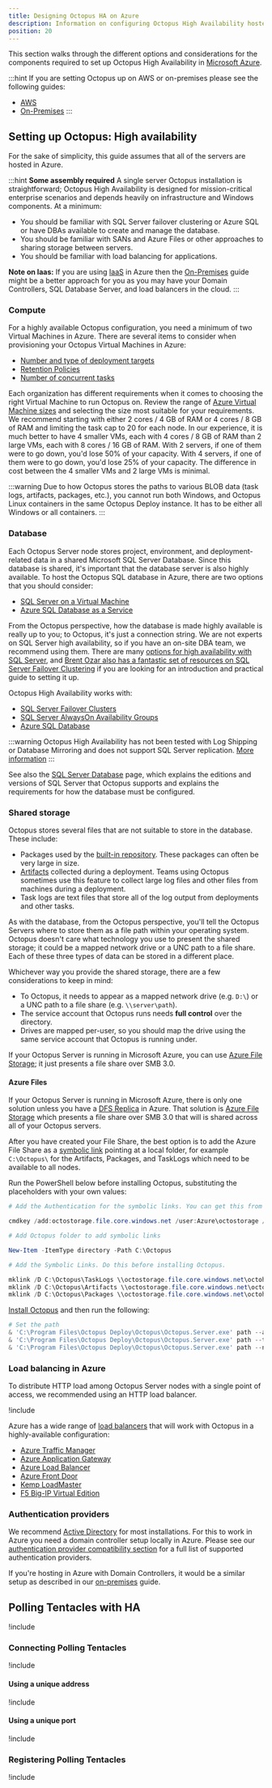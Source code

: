 ```yaml
---
title: Designing Octopus HA on Azure
description: Information on configuring Octopus High Availability hosted in Microsoft Azure.
position: 20
---
```


This section walks through the different options and considerations for the components required to set up Octopus High Availability in [Microsoft Azure](https://azure.microsoft.com/en-us/).

:::hint
If you are setting Octopus up on AWS or on-premises please see the following guides:

- [AWS](/docs/administration/high-availability/design/octopus-for-high-availability-on-aws.md)
- [On-Premises](/docs/administration/high-availability/design/octopus-for-high-availability-on-premises.md)
:::

## Setting up Octopus: High availability

For the sake of simplicity, this guide assumes that all of the servers are hosted in Azure.

:::hint
**Some assembly required**
A single server Octopus installation is straightforward; Octopus High Availability is designed for mission-critical enterprise scenarios and depends heavily on infrastructure and Windows components. At a minimum:

- You should be familiar with SQL Server failover clustering or Azure SQL or have DBAs available to create and manage the database.
- You should be familiar with SANs and Azure Files or other approaches to sharing storage between servers.
- You should be familiar with load balancing for applications.

**Note on Iaas:**
If you are using [IaaS](https://en.wikipedia.org/wiki/Infrastructure_as_a_service) in Azure then the [On-Premises](/docs/administration/high-availability/design/octopus-for-high-availability-on-premises.md) guide might be a better approach for you as you may have your Domain Controllers, SQL Database Server, and load balancers in the cloud.
:::

### Compute

For a highly available Octopus configuration, you need a minimum of two Virtual Machines in Azure. There are several items to consider when provisioning your Octopus Virtual Machines in Azure:

- [Number and type of deployment targets](/docs/infrastructure/deployment-targets/index.md)
- [Retention Policies](/docs/administration/retention-policies/index.md)
- [Number of concurrent tasks](/docs/support/increase-the-octopus-server-task-cap.md)

Each organization has different requirements when it comes to choosing the right Virtual Machine to run Octopus on. Review the range of [Azure Virtual Machine sizes](https://docs.microsoft.com/en-us/azure/virtual-machines/sizes-general) and selecting the size most suitable for your requirements.  We recommend starting with either 2 cores / 4 GB of RAM or 4 cores / 8 GB of RAM and limiting the task cap to 20 for each node.  In our experience, it is much better to have 4 smaller VMs, each with 4 cores / 8 GB of RAM than 2 large VMs, each with 8 cores / 16 GB of RAM.  With 2 servers, if one of them were to go down, you'd lose 50% of your capacity.  With 4 servers, if one of them were to go down, you'd lose 25% of your capacity.  The difference in cost between the 4 smaller VMs and 2 large VMs is minimal.

:::warning
Due to how Octopus stores the paths to various BLOB data (task logs, artifacts, packages, etc.), you cannot run both Windows, and Octopus Linux containers in the same Octopus Deploy instance.  It has to be either all Windows or all containers.
:::

### Database

Each Octopus Server node stores project, environment, and deployment-related data in a shared Microsoft SQL Server Database. Since this database is shared, it's important that the database server is also highly available. To host the Octopus SQL database in Azure, there are two options that you should consider:

- [SQL Server on a Virtual Machine](https://docs.microsoft.com/en-us/azure/virtual-machines/windows/sql/virtual-machines-windows-sql-server-iaas-overview/)
- [Azure SQL Database as a Service](https://docs.microsoft.com/en-us/azure/sql-database/sql-database-technical-overview/)

From the Octopus perspective, how the database is made highly available is really up to you; to Octopus, it's just a connection string. We are not experts on SQL Server high availability, so if you have an on-site DBA team, we recommend using them. There are many [options for high availability with SQL Server](https://msdn.microsoft.com/en-us/library/ms190202.aspx), and [Brent Ozar also has a fantastic set of resources on SQL Server Failover Clustering](http://www.brentozar.com/sql/sql-server-failover-cluster/) if you are looking for an introduction and practical guide to setting it up.

Octopus High Availability works with:

- [SQL Server Failover Clusters](https://docs.microsoft.com/en-us/sql/sql-server/failover-clusters/high-availability-solutions-sql-server)
- [SQL Server AlwaysOn Availability Groups](https://docs.microsoft.com/en-us/sql/database-engine/availability-groups/windows/overview-of-always-on-availability-groups-sql-server)
- [Azure SQL Database](https://azure.microsoft.com/services/sql-database/)

:::warning
Octopus High Availability has not been tested with Log Shipping or Database Mirroring and does not support SQL Server replication. [More information](/docs/administration/data/octopus-database/index.md)
:::

See also the [SQL Server Database](/docs/installation/sql-server-database.md) page, which explains the editions and versions of SQL Server that Octopus supports and explains the requirements for how the database must be configured.

### Shared storage

Octopus stores several files that are not suitable to store in the database. These include:

- Packages used by the [built-in repository](/docs/packaging-applications/package-repositories/built-in-repository/index.md). These packages can often be very large in size.
- [Artifacts](docs/projects/deployment-process/artifacts.md) collected during a deployment. Teams using Octopus sometimes use this feature to collect large log files and other files from machines during a deployment.
- Task logs are text files that store all of the log output from deployments and other tasks.

As with the database, from the Octopus perspective, you'll tell the Octopus Servers where to store them as a file path within your operating system. Octopus doesn't care what technology you use to present the shared storage; it could be a mapped network drive or a UNC path to a file share. Each of these three types of data can be stored in a different place.

Whichever way you provide the shared storage, there are a few considerations to keep in mind:

- To Octopus, it needs to appear as a mapped network drive (e.g. `D:\`) or a UNC path to a file share (e.g. `\\server\path`).
- The service account that Octopus runs needs **full control** over the directory.
- Drives are mapped per-user, so you should map the drive using the same service account that Octopus is running under.

If your Octopus Server is running in Microsoft Azure, you can use [Azure File Storage](https://docs.microsoft.com/en-us/azure/storage/files/storage-files-introduction); it just presents a file share over SMB 3.0.

#### Azure Files

If your Octopus Server is running in Microsoft Azure, there is only one solution unless you have a [DFS Replica](https://docs.microsoft.com/en-us/windows-server/storage/dfs-replication/dfsr-overview) in Azure. That solution is [Azure File Storage](https://docs.microsoft.com/en-us/azure/storage/files/storage-files-introduction) which presents a file share over SMB 3.0 that will is shared across all of your Octopus servers.

After you have created your File Share, the best option is to add the Azure File Share as a [symbolic link](https://en.wikipedia.org/wiki/Symbolic_link) pointing at a local folder, for example `C:\Octopus\` for the Artifacts, Packages, and TaskLogs which need to be available to all nodes.

Run the PowerShell below before installing Octopus, substituting the placeholders with your own values:

````PowerShell
# Add the Authentication for the symbolic links. You can get this from the Azure Portal.

cmdkey /add:octostorage.file.core.windows.net /user:Azure\octostorage /pass:XXXXXXXXXXXXXX

# Add Octopus folder to add symbolic links

New-Item -ItemType directory -Path C:\Octopus

# Add the Symbolic Links. Do this before installing Octopus.

mklink /D C:\Octopus\TaskLogs \\octostorage.file.core.windows.net\octoha\TaskLogs
mklink /D C:\Octopus\Artifacts \\octostorage.file.core.windows.net\octoha\Artifacts
mklink /D C:\Octopus\Packages \\octostorage.file.core.windows.net\octoha\Packages
````

[Install Octopus](/docs/installation/index.md) and then run the following:

````powershell
# Set the path
& 'C:\Program Files\Octopus Deploy\Octopus\Octopus.Server.exe' path --artifacts "C:\Octopus\Artifacts"
& 'C:\Program Files\Octopus Deploy\Octopus\Octopus.Server.exe' path --taskLogs "C:\Octopus\TaskLogs"
& 'C:\Program Files\Octopus Deploy\Octopus\Octopus.Server.exe' path --nugetRepository "C:\Octopus\Packages"
````

### Load balancing in Azure

To distribute HTTP load among Octopus Server nodes with a single point of access, we recommended using an HTTP load balancer. 

!include <load-balancer-endpoint-info>

Azure has a wide range of [load balancers](https://docs.microsoft.com/en-us/azure/architecture/guide/technology-choices/load-balancing-overview) that will work with Octopus in a highly-available configuration:

- [Azure Traffic Manager](https://docs.microsoft.com/en-us/azure/traffic-manager/traffic-manager-overview)
- [Azure Application Gateway](https://docs.microsoft.com/en-us/azure/application-gateway/overview)
- [Azure Load Balancer](https://docs.microsoft.com/en-us/azure/load-balancer/load-balancer-overview)
- [Azure Front Door](https://docs.microsoft.com/en-us/azure/frontdoor/front-door-overview)
- [Kemp LoadMaster](https://kemptechnologies.com/uk/solutions/microsoft-load-balancing/loadmaster-azure/)
- [F5 Big-IP Virtual Edition](https://www.f5.com/partners/technology-alliances/microsoft-azure)

### Authentication providers

We recommend [Active Directory](https://en.wikipedia.org/wiki/Active_Directory) for most installations. For this to work in Azure you need a domain controller setup locally in Azure.  Please see our [authentication provider compatibility section](/docs/security/authentication/auth-provider-compatibility.md) for a full list of supported authentication providers.

If you're hosting in Azure with Domain Controllers, it would be a similar setup as described in our [on-premises](/docs/administration/high-availability/design/octopus-for-high-availability-on-premises.md) guide.

## Polling Tentacles with HA

!include <polling-tentacles-and-ha>

### Connecting Polling Tentacles

!include <polling-tentacles-and-ha-connecting>

#### Using a unique address

!include <polling-tentacles-connection-same-port>

#### Using a unique port

!include <polling-tentacles-connection-different-ports>

### Registering Polling Tentacles

!include <polling-tentacles-and-ha-registering>
